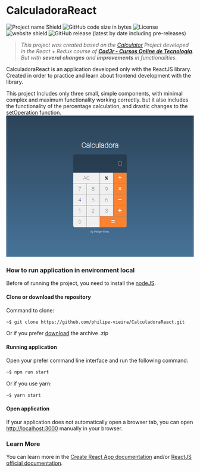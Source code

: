 # CalculadoraReact

![Project name Shield](https://img.shields.io/badge/Philipe%20Vieira-Calculadora%20React-orange)
![GitHub code size in bytes](https://img.shields.io/github/languages/code-size/philipe-vieira/CalculadoraReact?color=yellow)
![License](https://img.shields.io/github/license/philipe-vieira/CalculadoraReact)
![website shield](https://img.shields.io/website?down_color=orange&down_message=offline&up_message=online&url=https%3A%2F%2Fcalculadorareactphilipe.herokuapp.com%2F)
![GitHub release (latest by date including pre-releases)](https://img.shields.io/github/v/release/philipe-vieira/CalculadoraReact?include_prereleases)

> _This project was created based on the [Calculator](https://github.com/cod3rcursos/curso-react-redux/tree/master/novos-projetos/calculadora) Project developed in the React + Redux course of **[Cod3r - Cursos Online de Tecnologia](https://www.cod3r.com.br/)**. But with **several changes** and **improvements** in functionalities._

CalculadoraReact is an application developed only with the ReactJS library. Created in order to practice and learn about frontend development with the library.

This project Includes only three small, simple components, with minimal complex and maximum functionality working correctly. but it also includes the functionality of the percentage calculation, and drastic changes to the [setOperation](https://github.com/philipe-vieira/CalculadoraReact/blob/master/src/components/Calculator/index.jsx?#L42) function.
![](./.github/CalculadoraReact.png)

### How to run application in environment local

Before of running the project, you need to install the [nodeJS](https://nodejs.org/en/).

#### Clone or download the repository

Command to clone:

```bash
~$ git clone https://github.com/philipe-vieira/CalculadoraReact.git
```

Or if you prefer [download](https://github.com/philipe-vieira/CalculadoraReact/archive/master.zip) the archive .zip

#### Running application

Open your prefer command line interface and run the following command:

```bash
~$ npm run start
```

Or if you use yarn:

```bash
~$ yarn start
```

#### Open application

If your application does not automatically open a browser tab, you can open [http://localhost:3000](http://localhost:3000) manually in your browser.

### Learn More

You can learn more in the [Create React App documentation](https://facebook.github.io/create-react-app/docs/getting-started) and/or [ReactJS official documentation](https://reactjs.org/).
